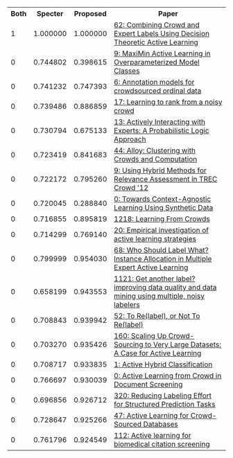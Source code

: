 <html><table><tr>
<th>Both</th>
<th>Specter</th>
<th>Proposed</th>
<th>Paper</th>
</tr>
<tr>
<td>1</td>
<td>1.000000</td>
<td>1.000000</td>
<td><a href="https://www.semanticscholar.org/paper/15942b725deb3f6ef848d2e8bd71f1dfa5593b66">62: Combining Crowd and Expert Labels Using Decision Theoretic Active Learning</a></td>
</tr>
<tr>
<td>0</td>
<td>0.744802</td>
<td>0.398615</td>
<td><a href="https://www.semanticscholar.org/paper/7ec810c5341d9747c9ede654a690caa7a930f1b5">9: MaxiMin Active Learning in Overparameterized Model Classes</a></td>
</tr>
<tr>
<td>0</td>
<td>0.741232</td>
<td>0.747393</td>
<td><a href="https://www.semanticscholar.org/paper/5584bcadcc06ddde4355e857613f7aba0208107e">6: Annotation models for crowdsourced ordinal data</a></td>
</tr>
<tr>
<td>0</td>
<td>0.739486</td>
<td>0.886859</td>
<td><a href="https://www.semanticscholar.org/paper/9abe25454601016821dfabd73c9387a6b190155a">17: Learning to rank from a noisy crowd</a></td>
</tr>
<tr>
<td>0</td>
<td>0.730794</td>
<td>0.675133</td>
<td><a href="https://www.semanticscholar.org/paper/ae2c9f240c8a714adf5c9ca8357d5b6f7d5d2f88">13: Actively Interacting with Experts: A Probabilistic Logic Approach</a></td>
</tr>
<tr>
<td>0</td>
<td>0.723419</td>
<td>0.841683</td>
<td><a href="https://www.semanticscholar.org/paper/47e3f3e976797d54951d21e7ccc185f46f82f10b">44: Alloy: Clustering with Crowds and Computation</a></td>
</tr>
<tr>
<td>0</td>
<td>0.722172</td>
<td>0.795260</td>
<td><a href="https://www.semanticscholar.org/paper/e9e8c820ce9cc1180487992c2d9df0c78331ad31">9: Using Hybrid Methods for Relevance Assessment in TREC Crowd '12</a></td>
</tr>
<tr>
<td>0</td>
<td>0.720045</td>
<td>0.288840</td>
<td><a href="https://www.semanticscholar.org/paper/4dbd232727350d0fa602f5d9d91b4192120079c0">0: Towards Context-Agnostic Learning Using Synthetic Data</a></td>
</tr>
<tr>
<td>0</td>
<td>0.716855</td>
<td>0.895819</td>
<td><a href="https://www.semanticscholar.org/paper/dc88d84afc20fcc9d3f627eec537c903871f880e">1218: Learning From Crowds</a></td>
</tr>
<tr>
<td>0</td>
<td>0.714299</td>
<td>0.769140</td>
<td><a href="https://www.semanticscholar.org/paper/23df82dc03a7f77e148dedeae265cc318a8a99f6">20: Empirical investigation of active learning strategies</a></td>
</tr>
<tr>
<td>0</td>
<td>0.799999</td>
<td>0.954030</td>
<td><a href="https://www.semanticscholar.org/paper/c7f81acd7b8cf9a396cd1c1ca4cda54e17e75dd5">68: Who Should Label What? Instance Allocation in Multiple Expert Active Learning</a></td>
</tr>
<tr>
<td>0</td>
<td>0.658199</td>
<td>0.943553</td>
<td><a href="https://www.semanticscholar.org/paper/a3f853572e12b51c4c227590168c95b7cd0ca666">1121: Get another label? improving data quality and data mining using multiple, noisy labelers</a></td>
</tr>
<tr>
<td>0</td>
<td>0.708843</td>
<td>0.939942</td>
<td><a href="https://www.semanticscholar.org/paper/60bc22ff917ff9ca92f17e0a2d0973a066be9096">52: To Re(label), or Not To Re(label)</a></td>
</tr>
<tr>
<td>0</td>
<td>0.703270</td>
<td>0.935426</td>
<td><a href="https://www.semanticscholar.org/paper/e3c9b317f7eb5730e3137f42472e014e0043d245">160: Scaling Up Crowd-Sourcing to Very Large Datasets: A Case for Active Learning</a></td>
</tr>
<tr>
<td>0</td>
<td>0.708717</td>
<td>0.933835</td>
<td><a href="https://www.semanticscholar.org/paper/3d76a49a0d6b368c06e6ea56ad9bf190852d2111">1: Active Hybrid Classification</a></td>
</tr>
<tr>
<td>0</td>
<td>0.766697</td>
<td>0.930039</td>
<td><a href="https://www.semanticscholar.org/paper/d20cedb78ad026081cf5f5dabb3ce3d172cd77f3">0: Active Learning from Crowd in Document Screening</a></td>
</tr>
<tr>
<td>0</td>
<td>0.696856</td>
<td>0.926712</td>
<td><a href="https://www.semanticscholar.org/paper/e0fcce84b2ed6adf1261d88377443b5a205197d5">320: Reducing Labeling Effort for Structured Prediction Tasks</a></td>
</tr>
<tr>
<td>0</td>
<td>0.728647</td>
<td>0.925266</td>
<td><a href="https://www.semanticscholar.org/paper/491489dde6bb18f8281036b7c11d7afada287c07">47: Active Learning for Crowd-Sourced Databases</a></td>
</tr>
<tr>
<td>0</td>
<td>0.761796</td>
<td>0.924549</td>
<td><a href="https://www.semanticscholar.org/paper/ff52c56a82a859f6749cb2b52dab9a6741abc8a5">112: Active learning for biomedical citation screening</a></td>
</tr>
</table></html>
